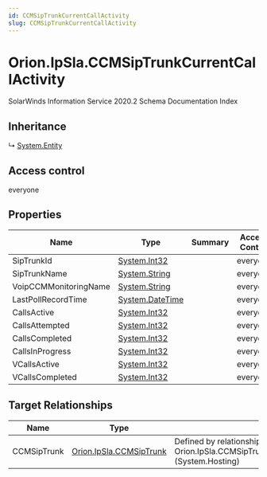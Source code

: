 ```yaml
---
id: CCMSipTrunkCurrentCallActivity
slug: CCMSipTrunkCurrentCallActivity
---
```


# Orion.IpSla.CCMSipTrunkCurrentCallActivity

SolarWinds Information Service 2020.2 Schema Documentation Index

## Inheritance

↳ [System.Entity](./../System/Entity)

## Access control

everyone

## Properties

| Name | Type | Summary | Access Control |
| ------ | ------ | ------ | ------ |
| SipTrunkId | [System.Int32](https://docs.microsoft.com/en-us/dotnet/api/system.int32) |  | everyone |
| SipTrunkName | [System.String](https://docs.microsoft.com/en-us/dotnet/api/system.string) |  | everyone |
| VoipCCMMonitoringName | [System.String](https://docs.microsoft.com/en-us/dotnet/api/system.string) |  | everyone |
| LastPollRecordTime | [System.DateTime](https://docs.microsoft.com/en-us/dotnet/api/system.datetime) |  | everyone |
| CallsActive | [System.Int32](https://docs.microsoft.com/en-us/dotnet/api/system.int32) |  | everyone |
| CallsAttempted | [System.Int32](https://docs.microsoft.com/en-us/dotnet/api/system.int32) |  | everyone |
| CallsCompleted | [System.Int32](https://docs.microsoft.com/en-us/dotnet/api/system.int32) |  | everyone |
| CallsInProgress | [System.Int32](https://docs.microsoft.com/en-us/dotnet/api/system.int32) |  | everyone |
| VCallsActive | [System.Int32](https://docs.microsoft.com/en-us/dotnet/api/system.int32) |  | everyone |
| VCallsCompleted | [System.Int32](https://docs.microsoft.com/en-us/dotnet/api/system.int32) |  | everyone |

## Target Relationships

| Name | Type | Notes |
| ------ | ------ | ------ |
| CCMSipTrunk | [Orion.IpSla.CCMSipTrunk](./../Orion.IpSla/CCMSipTrunk) | Defined by relationship Orion.IpSla.CCMSipTrunkHostsCCMSipTrunkCurrentCallActivity (System.Hosting) |


